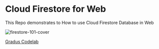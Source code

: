 # Cloud Firestore for Web
This Repo demonstrates to How to use Cloud Firestore Database in Web

![firestore-101-cover](https://github.com/user-attachments/assets/296fe247-5b16-4a15-96f5-42f3c564d921)

[Gradus Codelab](https://gradus.vrijraj.xyz/automating-your-app-with-firebase-cloud-functions?page=0)


